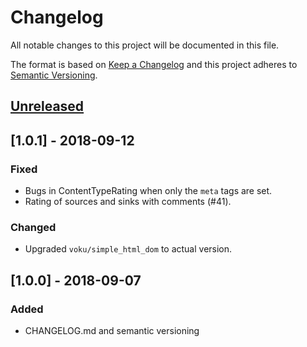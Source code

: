 # Changelog
All notable changes to this project will be documented in this file.

The format is based on [Keep a Changelog](http://keepachangelog.com/en/1.0.0/)
and this project adheres to [Semantic Versioning](http://semver.org/spec/v2.0.0.html).

## [Unreleased]

## [1.0.1] - 2018-09-12
### Fixed
- Bugs in ContentTypeRating when only the `meta` tags are set.
- Rating of sources and sinks with comments (#41).

### Changed
- Upgraded `voku/simple_html_dom` to actual version.


## [1.0.0] - 2018-09-07
### Added
- CHANGELOG.md and semantic versioning

[Unreleased]: https://github.com/SIWECOS/HSHS-DOMXSS-Scanner/compare/master...development
<!-- [1.1.0]: https://github.com/SIWECOS/HSHS-DOMXSS-Scanner/compare/1.0.0...1.1.0 -->

